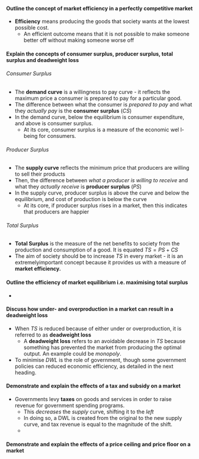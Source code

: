 #### Outline the concept of market efficiency in a perfectly competitive market
- **Efficiency** means producing the goods that society wants at the lowest possible cost.
	- An efficient outcome means that it is not possible to make someone better off without making someone worse off

#### Explain the concepts of consumer surplus, producer surplus, total surplus and deadweight loss
###### Consumer Surplus
- The **demand curve** is a willingness to pay curve - it reflects the maximum price a consumer is prepared to pay for a particular good.
- The difference between what the consumer is *prepared to pay* and what they *actually pay* is the **consumer surplus** ($CS$)
- In the demand curve, below the equilibrium is consumer expenditure, and above is consumer surplus.
	- At its core, consumer surplus is a measure of the economic wel l-being for consumers.

###### Producer Surplus
- The **supply curve** reflects the minimum price that producers are willing to sell their products
- Then, the difference between *what a producer is willing to receive* and what they *actually receive* is **producer surplus** ($PS$)
- In the supply curve, producer surplus is above the curve and below the equilibrium, and cost of production is below the curve
	- At its core, if producer surplus rises in a market, then this indicates that producers are happier

###### Total Surplus
- **Total Surplus** is the measure of the net benefits to society from the production and consumption of a good. It is equated $TS = PS+CS$
- The aim of society should be to increase $TS$ in every market - it is an extremelyimportant concept because it provides us with a measure of **market efficiency.**

#### Outline the efficiency of market equilibrium i.e. maximising total surplus
- 

#### Discuss how under- and overproduction in a market can result in a deadweight loss
- When $TS$ is reduced because of either under or overproduction, it is referred to as **deadweight loss**
	- A **deadweight loss** refers to an avoidable decrease in $TS$ because something has prevented the market from producing the optimal output. An example could be *monopoly*.
- To minimise $DWL$ is the role of government, though some government policies can reduced economic efficiency, as detailed in the next heading.

#### Demonstrate and explain the effects of a tax and subsidy on a market
- Governments levy **taxes** on goods and services in order to raise revenue for government spending programs.
	- This *decreases* the *supply* curve, shifting it to the *left*
	- In doing so, a DWL is created from the original to the new supply curve, and tax revenue is equal to the magnitude of the shift.
	- 

#### Demonstrate and explain the effects of a price ceiling and price floor on a market